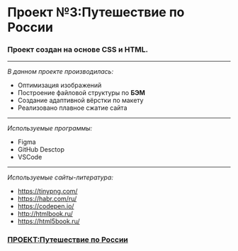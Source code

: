 # Проект №3:Путешествие по России

### Проект создан на основе **СSS** и **HTML**.
---
*В данном проекте производилась:*
- Оптимизация изображений
- Построение файловой структуры по **БЭМ**
- Создание адаптивной вёрстки по макету
- Реализовано плавное сжатие сайта
---
*Используемые программы:*
- Figma
- GitHub Desctop
- VSCode
---
*Используемые сайты-литература:*
- https://tinypng.com/
- https://habr.com/ru/
- https://codepen.io/
- http://htmlbook.ru/
- https://html5book.ru/


 ### [ПРОЕКТ:Путешествие по России](https://miskevichstanislav.github.io/russian-travel/)
